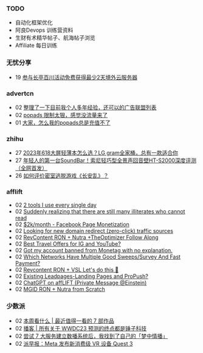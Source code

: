 ### TODO
-  自动化框架优化
-  阿良Devops 训练营资料
-  生财有术精华帖子、航海帖子浏览
-  Affiliate 每日训练

### 无忧分享
<!-- ruyo:START -->
-  19 [参与长亭百川活动免费获得最少2天境外云服务器](https://51.ruyo.net/18392.html)<!-- ruyo:END -->

### advertcn
<!-- advertcn:START -->
-  02 [整理了一下目前我个人多年经验，还可以的广告联盟列表](https://www.advertcn.com/forum.php?mod=viewthread&tid=110687)
-  02 [popads 限制太狠，感觉没流量来了](https://www.advertcn.com/forum.php?mod=viewthread&tid=110684)
-  01 [大家，怎么我的popads总是充值不了](https://www.advertcn.com/forum.php?mod=viewthread&tid=110676)<!-- advertcn:END -->

### zhihu
<!-- zhihu:START -->
-  27 [2023年618大屏轻薄本怎么选？LG gram全家桶，总有一款适合你](http://zhuanlan.zhihu.com/p/632641888?utm_campaign=rss&utm_medium=rss&utm_source=rss&utm_content=title)
-  27 [年轻人的第一台SoundBar！索尼轻巧型全景声回音壁HT-S2000深度评测（全网首发）](http://zhuanlan.zhihu.com/p/630990296?utm_campaign=rss&utm_medium=rss&utm_source=rss&utm_content=title)
-  26 [如何评价密室逃脱游戏《长安乱》？](http://www.zhihu.com/question/563950552/answer/3045961312?utm_campaign=rss&utm_medium=rss&utm_source=rss&utm_content=title)<!-- zhihu:END -->

### afflift
<!-- afflift:START -->
-  02 [2 tools I use every single day](https://afflift.com/f/threads/2-tools-i-use-every-single-day.11060/?utm_source=rss&utm_medium=rss)
-  02 [Suddenly realizing that there are still many illiterates who cannot read](https://afflift.com/f/threads/suddenly-realizing-that-there-are-still-many-illiterates-who-cannot-read.11061/?utm_source=rss&utm_medium=rss)
-  02 [$2k/month - Facebook Page Monetization](https://afflift.com/f/threads/2k-month-facebook-page-monetization.10637/?utm_source=rss&utm_medium=rss)
-  02 [Looking for new domain redirect &lpar;zero-click&rpar; traffic sources](https://afflift.com/f/threads/looking-for-new-domain-redirect-zero-click-traffic-sources.10938/?utm_source=rss&utm_medium=rss)
-  02 [RevContent RON + Nutra +TheOptimizer Follow Along](https://afflift.com/f/threads/revcontent-ron-nutra-theoptimizer-follow-along.7210/?utm_source=rss&utm_medium=rss)
-  02 [Best Travel Offers for IG and YouTube?](https://afflift.com/f/threads/best-travel-offers-for-ig-and-youtube.11062/?utm_source=rss&utm_medium=rss)
-  02 [Got my account banned from Monetag with no explanation.](https://afflift.com/f/threads/got-my-account-banned-from-monetag-with-no-explanation.11023/?utm_source=rss&utm_medium=rss)
-  02 [Which Networks Have Multiple Good Sweeps/Survey And Fast Payment?](https://afflift.com/f/threads/which-networks-have-multiple-good-sweeps-survey-and-fast-payment.11047/?utm_source=rss&utm_medium=rss)
-  02 [Revcontent RON + VSL Let&#39;s do this 🚀](https://afflift.com/f/threads/revcontent-ron-vsl-lets-do-this-%F0%9F%9A%80.9662/?utm_source=rss&utm_medium=rss)
-  02 [Existing Leadpages-Landing Pages and ProPush?](https://afflift.com/f/threads/existing-leadpages-landing-pages-and-propush.11053/?utm_source=rss&utm_medium=rss)
-  02 [ChatGPT on affLIFT &lpar;Private Message @Einstein&rpar;](https://afflift.com/f/threads/chatgpt-on-afflift-private-message-einstein.10922/?utm_source=rss&utm_medium=rss)
-  02 [MGID RON + Nutra from Scratch](https://afflift.com/f/threads/mgid-ron-nutra-from-scratch.10949/?utm_source=rss&utm_medium=rss)<!-- afflift:END -->

### 少数派
<!-- sspai:START -->
-  02 [本周看什么 | 最近值得一看的 7 部作品](https://sspai.com/post/80139)
-  02 [播客 | 所有关于 WWDC23 预测的终点都是锤子科技](https://sspai.com/post/80122)
-  02 [尝试 7 大服务建立数播系统后，我找到了自己的「梦中情播」](https://sspai.com/post/80051)
-  02 [派早报：Meta 发布新消费级 VR 设备 Quest 3](https://sspai.com/post/80124)<!-- sspai:END -->
